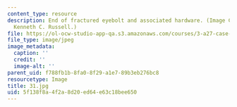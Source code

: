 ```yaml
---
content_type: resource
description: End of fractured eyebolt and associated hardware. (Image Courtesy of
  Kenneth C. Russell.)
file: https://ol-ocw-studio-app-qa.s3.amazonaws.com/courses/3-a27-case-studies-in-forensic-metallurgy-fall-2007/5f138f8a4f2a8d20ed64e63c18bee650_31.jpg
file_type: image/jpeg
image_metadata:
  caption: ''
  credit: ''
  image-alt: ''
parent_uid: f788fb1b-8fa0-8f29-a1e7-89b3eb276bc8
resourcetype: Image
title: 31.jpg
uid: 5f138f8a-4f2a-8d20-ed64-e63c18bee650
---
```

